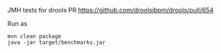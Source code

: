 JMH tests for drools PR https://github.com/droolsjbpm/drools/pull/654 

Run as
```
mvn clean package
java -jar target/benchmarks.jar
```
